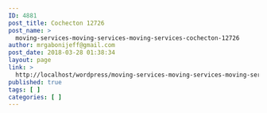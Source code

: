 ```yaml
---
ID: 4881
post_title: Cochecton 12726
post_name: >
  moving-services-moving-services-moving-services-cochecton-12726
author: mrgabonijeff@gmail.com
post_date: 2018-03-28 01:38:34
layout: page
link: >
  http://localhost/wordpress/moving-services-moving-services-moving-services-cochecton-12726/
published: true
tags: [ ]
categories: [ ]
---
```

